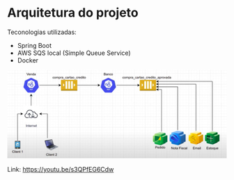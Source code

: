 # Arquitetura do projeto

Teconologias utilizadas:

- Spring Boot
- AWS SQS local (Simple Queue Service)
- Docker

![Arquitetura do Projeto](arquitetura-projeto-sqs.png)

Link: https://youtu.be/s3QPfEG6Cdw
